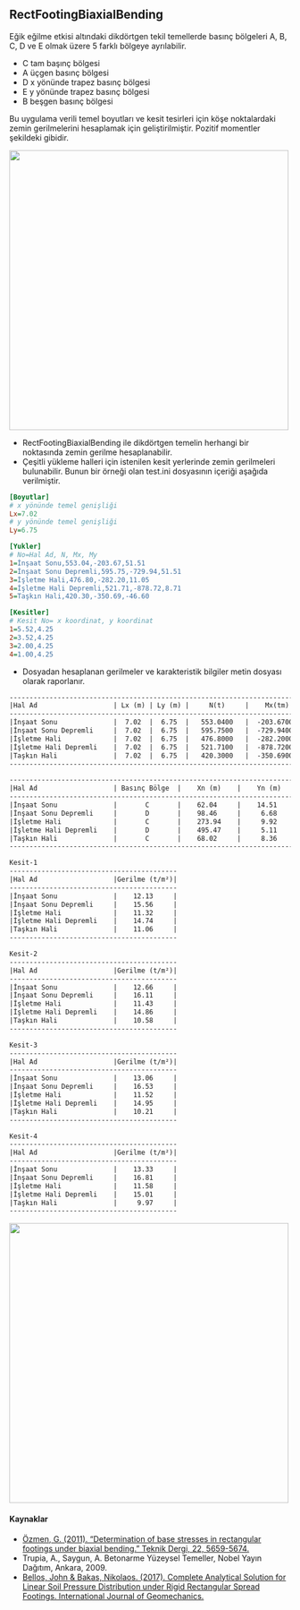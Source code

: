 ## RectFootingBiaxialBending
Eğik eğilme etkisi altındaki dikdörtgen tekil temellerde basınç bölgeleri A, B, C, D ve E olmak üzere 5 farklı bölgeye ayrılabilir.
- C tam başınç bölgesi
- A üçgen basınç bölgesi
- D x yönünde trapez basınç bölgesi
- E y yönünde trapez basınç bölgesi
- B beşgen basınç bölgesi

Bu uygulama verili temel boyutları ve kesit tesirleri için köşe noktalardaki zemin gerilmelerini hesaplamak için geliştirilmiştir. Pozitif momentler şekildeki gibidir.

<img src="https://eykaraduman.github.io/assets/images/biaxialbend.png" width="500" />

- RectFootingBiaxialBending ile dikdörtgen temelin herhangi bir noktasında zemin gerilme hesaplanabilir.
- Çeşitli yükleme halleri için istenilen kesit yerlerinde zemin gerilmeleri bulunabilir. Bunun bir örneği olan test.ini dosyasının içeriği aşağıda verilmiştir.

```ini
[Boyutlar]
# x yönünde temel genişliği
Lx=7.02
# y yönünde temel genişliği
Ly=6.75

[Yukler]
# No=Hal Ad, N, Mx, My
1=İnşaat Sonu,553.04,-203.67,51.51
2=İnşaat Sonu Depremli,595.75,-729.94,51.51
3=İşletme Hali,476.80,-282.20,11.05
4=İşletme Hali Depremli,521.71,-878.72,8.71
5=Taşkın Hali,420.30,-350.69,-46.60

[Kesitler]
# Kesit No= x koordinat, y koordinat
1=5.52,4.25
2=3.52,4.25
3=2.00,4.25
4=1.00,4.25
```
- Dosyadan hesaplanan gerilmeler ve karakteristik bilgiler  metin dosyası olarak raporlanır.
```txt
----------------------------------------------------------------------------------------------------------------
|Hal Ad                   | Lx (m) | Ly (m) |     N(t)     |    Mx(tm)    |    My(tm)    |    ex    |    ey    |
----------------------------------------------------------------------------------------------------------------
|İnşaat Sonu              |  7.02  |  6.75  |   553.0400   |  -203.6700   |   51.5100    |  0.0931  | -0.3683  |
|İnşaat Sonu Depremli     |  7.02  |  6.75  |   595.7500   |  -729.9400   |   51.5100    |  0.0865  | -1.2252  |
|İşletme Hali             |  7.02  |  6.75  |   476.8000   |  -282.2000   |   11.0500    |  0.0232  | -0.5919  |
|İşletme Hali Depremli    |  7.02  |  6.75  |   521.7100   |  -878.7200   |    8.7100    |  0.0167  | -1.6843  |
|Taşkın Hali              |  7.02  |  6.75  |   420.3000   |  -350.6900   |   -46.6000   | -0.1109  | -0.8344  |
----------------------------------------------------------------------------------------------------------------

-------------------------------------------------------------------------------------------------------------------------------------------------------------------
|Hal Ad                   | Basınç Bölge  |    Xn (m)    |    Yn (m)    |    Xq(m)     |    Yp(m)     |   s1(t/m²)   |   s2(t/m²)   |   s3(t/m²)   |   s4(t/m²)   |
-------------------------------------------------------------------------------------------------------------------------------------------------------------------
|İnşaat Sonu              |       C       |    62.04     |    14.51     |    0.0000    |    0.0000    |    8.7797    |    6.9215    |   14.5627    |   16.4209    |
|İnşaat Sonu Depremli     |       D       |    98.46     |     6.68     |    0.0000    |    6.2052    |    0.0000    |    0.0000    |   25.3563    |   27.3029    |
|İşletme Hali             |       C       |    273.94    |     9.92     |    0.0000    |    0.0000    |    4.9678    |    4.5692    |   15.1567    |   15.5553    |
|İşletme Hali Depremli    |       D       |    495.47    |     5.11     |    0.0000    |    5.0357    |    0.0000    |    0.0000    |   29.0960    |   29.5142    |
|Taşkın Hali              |       C       |    68.02     |     8.36     |    0.0000    |    0.0000    |    1.4508    |    3.1319    |   16.2890    |   14.6079    |
-------------------------------------------------------------------------------------------------------------------------------------------------------------------

Kesit-1
------------------------------------------
|Hal Ad                   |Gerilme (t/m²)|
------------------------------------------
|İnşaat Sonu              |    12.13     |
|İnşaat Sonu Depremli     |    15.56     |
|İşletme Hali             |    11.32     |
|İşletme Hali Depremli    |    14.74     |
|Taşkın Hali              |    11.06     |
------------------------------------------

Kesit-2
------------------------------------------
|Hal Ad                   |Gerilme (t/m²)|
------------------------------------------
|İnşaat Sonu              |    12.66     |
|İnşaat Sonu Depremli     |    16.11     |
|İşletme Hali             |    11.43     |
|İşletme Hali Depremli    |    14.86     |
|Taşkın Hali              |    10.58     |
------------------------------------------

Kesit-3
------------------------------------------
|Hal Ad                   |Gerilme (t/m²)|
------------------------------------------
|İnşaat Sonu              |    13.06     |
|İnşaat Sonu Depremli     |    16.53     |
|İşletme Hali             |    11.52     |
|İşletme Hali Depremli    |    14.95     |
|Taşkın Hali              |    10.21     |
------------------------------------------

Kesit-4
------------------------------------------
|Hal Ad                   |Gerilme (t/m²)|
------------------------------------------
|İnşaat Sonu              |    13.33     |
|İnşaat Sonu Depremli     |    16.81     |
|İşletme Hali             |    11.58     |
|İşletme Hali Depremli    |    15.01     |
|Taşkın Hali              |     9.97     |
------------------------------------------
```

<img src="https://eykaraduman.github.io/assets/images/RectFootApp.png" width="500" />

#### Kaynaklar
- [Özmen, G. (2011). “Determination of base stresses in rectangular footings under biaxial bending.” Teknik Dergi, 22, 5659-5674.](http://www.imo.org.tr/resimler/ekutuphane/pdf/16498_15_12.pdf) 
- Trupia, A., Saygun, A. Betonarme Yüzeysel Temeller, Nobel Yayın Dağıtım, Ankara, 2009. 
- [Bellos, John & Bakas, Nikolaos. (2017). Complete Analytical Solution for Linear Soil Pressure Distribution under Rigid Rectangular Spread Footings. International Journal of Geomechanics.](https://www.researchgate.net/publication/312362987_Complete_Analytical_Solution_for_Linear_Soil_Pressure_Distribution_under_Rigid_Rectangular_Spread_Footings)
